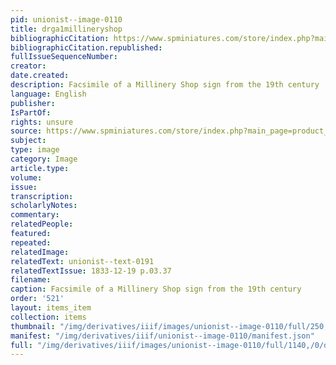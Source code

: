 ```yaml
---
pid: unionist--image-0110
title: drga1millineryshop
bibliographicCitation: https://www.spminiatures.com/store/index.php?main_page=product_info&products_id=5479
bibliographicCitation.republished: 
fullIssueSequenceNumber: 
creator: 
date.created: 
description: Facsimile of a Millinery Shop sign from the 19th century
language: English
publisher: 
IsPartOf: 
rights: unsure
source: https://www.spminiatures.com/store/index.php?main_page=product_info&products_id=5479
subject: 
type: image
category: Image
article.type: 
volume: 
issue: 
transcription: 
scholarlyNotes: 
commentary: 
relatedPeople: 
featured: 
repeated: 
relatedImage: 
relatedText: unionist--text-0191
relatedTextIssue: 1833-12-19 p.03.37
filename: 
caption: Facsimile of a Millinery Shop sign from the 19th century
order: '521'
layout: items_item
collection: items
thumbnail: "/img/derivatives/iiif/images/unionist--image-0110/full/250,/0/default.jpg"
manifest: "/img/derivatives/iiif/unionist--image-0110/manifest.json"
full: "/img/derivatives/iiif/images/unionist--image-0110/full/1140,/0/default.jpg"
---
```

